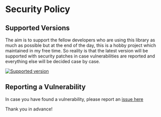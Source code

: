 # Security Policy

## Supported Versions

The aim is to support the fellow developers who are using this library as much as
possible but at the end of the day, this is a hobby project which maintained in
my free time. So reality is that the latest version will be supported with security
patches in case vulnerabilities are reported and everything else will be decided
case by case.

[![Supported version](https://img.shields.io/github/v/tag/nagyesta/cache-only?color=green&logo=git&label=Supported%20version&sort=semver)](https://img.shields.io/github/v/tag/nagyesta/cache-only?color=green&logo=git&label=Supported%20version&sort=semver)

## Reporting a Vulnerability

In case you have found a vulnerability, please report an [issue here](https://github.com/nagyesta/cache-only/issues)

Thank you in advance!
